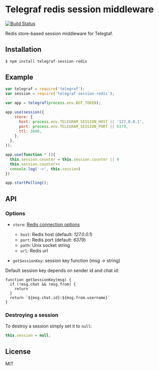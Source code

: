 # Telegraf redis session middleware

[![Build Status](https://travis-ci.org/telegraf/telegraf-session-redis.png?branch=master)](https://travis-ci.org/telegraf/telegraf-session-redis)

Redis store-based session middleware for Telegtaf.

## Installation

```js
$ npm install telegraf-session-redis
```

## Example
  
```js
var telegraf = require('telegraf');
var session = require('telegraf-session-redis');

var app = telegraf(process.env.BOT_TOKEN);

app.use(session({
    store: {
      host: process.env.TELEGRAM_SESSION_HOST || '127.0.0.1',
      port: process.env.TELEGRAM_SESSION_PORT || 6379,
      ttl: 3600,
    },
  },
));

app.use(function * (){
  this.session.counter = this.session.counter || 0
  this.session.counter++
  console.log('->', this.session)
})

app.startPolling();
```

## API

### Options

* `store`: [Redis connection options](http://redis.js.org/#api-rediscreateclient)
  * `host`: Redis host (default: *127.0.0.1*)
  * `port`: Redis port (default: *6379*)
  * `path`: Unix socket string
  * `url`:  Redis url

* `getSessionKey`: session key function (msg -> string)

Default session key depends on sender id and chat id:
```
function getSessionKey(msg) {
  if (!msg.chat && !msg.from) {
    return
  }
  return `${msg.chat.id}:${msg.from.username}`
}
```

### Destroying a session

To destroy a session simply set it to `null`:

```js
this.session = null;
```

## License

MIT

